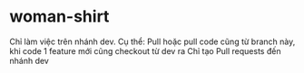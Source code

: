 # woman-shirt
Chỉ làm việc trên nhánh dev. 
Cụ thể: Pull hoặc pull code cũng từ branch này, khi code 1 feature mới cũng checkout từ dev ra
Chỉ tạo Pull requests đến nhánh dev
